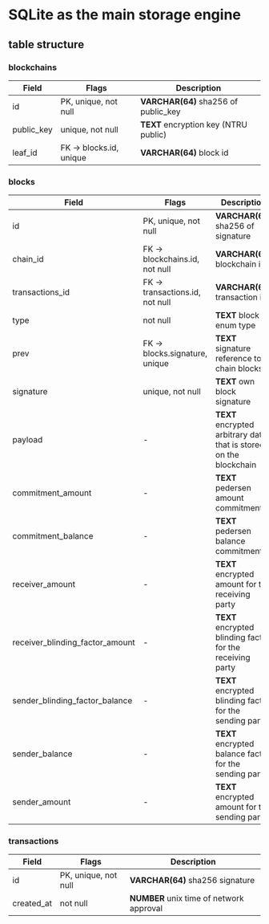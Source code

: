 # SQLite as the main storage engine

## table structure

### blockchains

| Field | Flags | Description |
| --- | --- | --- |
| id | PK, unique, not null | **VARCHAR(64)** sha256 of public_key  |
| public_key | unique, not null | **TEXT** encryption key (NTRU public) |
| leaf_id | FK -> blocks.id, unique | **VARCHAR(64)** block id |

### blocks

| Field | Flags | Description |
| --- | --- | --- |
| id | PK, unique, not null | **VARCHAR(64)** sha256 of signature  |
| chain_id | FK -> blockchains.id, not null | **VARCHAR(64)** blockchain id |
| transactions_id | FK -> transactions.id, not null | **VARCHAR(64)** transaction id |
| type | not null | **TEXT** block enum type |
| prev | FK -> blocks.signature, unique | **TEXT** signature reference to chain blocks |
| signature | unique, not null | **TEXT** own block signature |
| payload | - | **TEXT** encrypted arbitrary data that is stored on the blockchain |
| commitment_amount | - | **TEXT** pedersen amount commitment |
| commitment_balance | - | **TEXT** pedersen balance commitment |
| receiver_amount | - | **TEXT** encrypted amount for the receiving party |
| receiver_blinding_factor_amount | - | **TEXT** encrypted blinding factor for the receiving party |
| sender_blinding_factor_balance | - | **TEXT** encrypted blinding factor for the sending party |
| sender_balance | - | **TEXT** encrypted balance factor for the sending party |
| sender_amount | - | **TEXT** encrypted amount for the sending party |

### transactions

| Field | Flags | Description |
| --- | --- | --- |
| id | PK, unique, not null | **VARCHAR(64)** sha256 signature |
| created_at | not null | **NUMBER** unix time of network approval |
